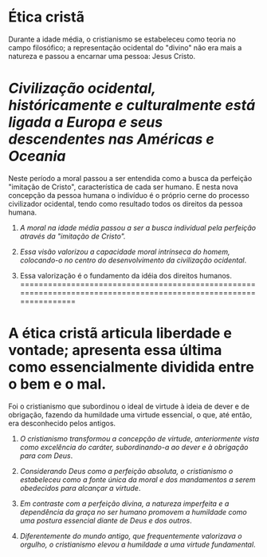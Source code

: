 # Ética cristã

Durante a idade média, o cristianismo se estabeleceu como teoria no campo filosófico; a representação ocidental do "divino" não era mais a natureza e passou a encarnar uma pessoa: Jesus Cristo.

*Civilização ocidental, históricamente e culturalmente está ligada a Europa e seus descendentes nas Américas e Oceania*
==================================================================================================================

Neste período a moral passou a ser entendida como a busca da perfeição "imitação de Cristo", característica de cada ser humano. E nesta nova concepção da pessoa humana o indivíduo é o próprio cerne do processo civilizador ocidental, tendo como resultado todos os direitos da pessoa humana.

1. *A moral na idade média passou a ser a busca individual pela perfeição através da "imitação de Cristo".*

2. *Essa visão valorizou a capacidade moral intrínseca do homem, colocando-o no centro do desenvolvimento da civilização ocidental*.
   
3. Essa valorização é o fundamento da idéia dos direitos humanos.
==================================================================================================================

A ética cristã articula liberdade e vontade; apresenta essa última como essencialmente dividida entre o bem e o mal.
==================================================================================================================

Foi o cristianismo que subordinou o ideal de virtude à ideia de dever e de obrigação, fazendo da humildade uma virtude essencial, o que, até então, era desconhecido pelos antigos.

1. *O cristianismo transformou a concepção de virtude, anteriormente vista como excelência do caráter, subordinando-a ao dever e à obrigação para com Deus*.
   
2. *Considerando Deus como a perfeição absoluta, o cristianismo o estabeleceu como a fonte única da moral e dos mandamentos a serem obedecidos para alcançar a virtude*.
   
3. *Em contraste com a perfeição divina, a natureza imperfeita e a dependência da graça no ser humano promovem a humildade como uma postura essencial diante de Deus e dos outros*.
   
4. *Diferentemente do mundo antigo, que frequentemente valorizava o orgulho, o cristianismo elevou a humildade a uma virtude fundamental*.